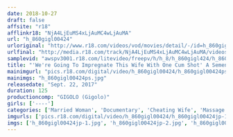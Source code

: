 ```yaml
---
date: 2018-10-27
draft: false
affsite: "r18"
afflinkr18: "NjA4LjEuMS4xLjAuMC4wLjAuMA"
url: "h_860gigl00424"
urloriginal: "http://www.r18.com/videos/vod/movies/detail/-/id=h_860gigl00424"
urlfinal: "http://media.r18.com/track/NjA4LjEuMS4xLjAuMC4wLjAuMA/videos/vod/movies/detail/-/id=h_860gigl00424"
samplevid: "awspv3001.r18.com/litevideo/freepv/h/h_8/h_860gigl424/h_860gigl424_dmb_w.mp4"
title: "'We're Going To Impregnate This Wife With One Cum Shot' A Semen Providing Volunteer And His Pussy Pumping Ejaculation Report"
mainimgurl: "pics.r18.com/digital/video/h_860gigl00424/h_860gigl00424ps.jpg"
mainimgs: "h_860gigl00424ps.jpg"
releasedate: "Sept. 22, 2017"
duration: 125
productioncomp: "GIGOLO (Gigolo)"
girls: ['----']
categories: ['Married Woman', 'Documentary', 'Cheating Wife', 'Massage', 'Creampie', 'Hi-Def']
imgurls: ['pics.r18.com/digital/video/h_860gigl00424/h_860gigl00424jp-1.jpg', 'pics.r18.com/digital/video/h_860gigl00424/h_860gigl00424jp-2.jpg', 'pics.r18.com/digital/video/h_860gigl00424/h_860gigl00424jp-3.jpg', 'pics.r18.com/digital/video/h_860gigl00424/h_860gigl00424jp-4.jpg', 'pics.r18.com/digital/video/h_860gigl00424/h_860gigl00424jp-5.jpg', 'pics.r18.com/digital/video/h_860gigl00424/h_860gigl00424jp-6.jpg', 'pics.r18.com/digital/video/h_860gigl00424/h_860gigl00424jp-7.jpg', 'pics.r18.com/digital/video/h_860gigl00424/h_860gigl00424jp-8.jpg', 'pics.r18.com/digital/video/h_860gigl00424/h_860gigl00424jp-9.jpg', 'pics.r18.com/digital/video/h_860gigl00424/h_860gigl00424jp-10.jpg', 'pics.r18.com/digital/video/h_860gigl00424/h_860gigl00424jp-11.jpg', 'pics.r18.com/digital/video/h_860gigl00424/h_860gigl00424jp-12.jpg', 'pics.r18.com/digital/video/h_860gigl00424/h_860gigl00424jp-13.jpg', 'pics.r18.com/digital/video/h_860gigl00424/h_860gigl00424jp-14.jpg', 'pics.r18.com/digital/video/h_860gigl00424/h_860gigl00424jp-15.jpg', 'pics.r18.com/digital/video/h_860gigl00424/h_860gigl00424jp-16.jpg', 'pics.r18.com/digital/video/h_860gigl00424/h_860gigl00424jp-17.jpg', 'pics.r18.com/digital/video/h_860gigl00424/h_860gigl00424jp-18.jpg', 'pics.r18.com/digital/video/h_860gigl00424/h_860gigl00424jp-19.jpg', 'pics.r18.com/digital/video/h_860gigl00424/h_860gigl00424jp-20.jpg']
imgs: ['h_860gigl00424jp-1.jpg', 'h_860gigl00424jp-2.jpg', 'h_860gigl00424jp-3.jpg', 'h_860gigl00424jp-4.jpg', 'h_860gigl00424jp-5.jpg', 'h_860gigl00424jp-6.jpg', 'h_860gigl00424jp-7.jpg', 'h_860gigl00424jp-8.jpg', 'h_860gigl00424jp-9.jpg', 'h_860gigl00424jp-10.jpg', 'h_860gigl00424jp-11.jpg', 'h_860gigl00424jp-12.jpg', 'h_860gigl00424jp-13.jpg', 'h_860gigl00424jp-14.jpg', 'h_860gigl00424jp-15.jpg', 'h_860gigl00424jp-16.jpg', 'h_860gigl00424jp-17.jpg', 'h_860gigl00424jp-18.jpg', 'h_860gigl00424jp-19.jpg', 'h_860gigl00424jp-20.jpg']
---
```

